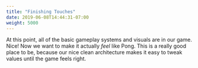 ```yaml
---
title: "Finishing Touches"
date: 2019-06-08T14:44:31-07:00
weight: 5000
---
```


At this point, all of the basic gameplay systems and visuals are in our game. Nice! Now we want to make it actually _feel_ like Pong. This is a really good place to be, because our nice clean architecture makes it easy to tweak values until the game feels right.
